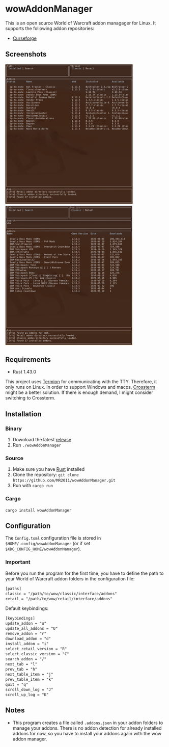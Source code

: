 # wowAddonManager

This is an open source World of Warcraft addon managager for Linux. It supports the following addon repositories:

- [Curseforge](https://www.curseforge.com/)

## Screenshots

<img src="./screenshots/installed.png" width=400> <img src="./screenshots/search.png" width=400>

## Requirements

- Rust 1.43.0

This project uses [Termion](https://gitlab.redox-os.org/redox-os/termion) for communicating with the TTY. Therefore, it only runs on Linux. In order to support Windows and macos, [Crossterm](https://github.com/crossterm-rs/crossterm) might be a better solution. If there is enough demand, I might consider switching to Crossterm.

## Installation

### Binary

1. Download the latest [release](https://github.com/MR2011/wowAddonManager/releases)
2. Run `./wowAddonManager`

### Source

1. Make sure you have [Rust](https://rustup.rs/) installed 
2. Clone the repository: `git clone https://github.com/MR2011/wowAddonManager.git`
3. Run with `cargo run`

### Cargo

`cargo install wowAddonManager`

## Configuration

The `Config.toml` configuration file is stored in `$HOME/.config/wowAddonManager` (or if set `$XDG_CONFIG_HOME/wowAddonManager`). 

### Important

Before you run the program for the first time, you have to define the path to your World of Warcraft addon folders in the configuration file:

```
[paths]
classic = "/path/to/wow/classic/interface/addons"
retail = "/path/to/wow/retail/interface/addons"
```

Default keybindings:

```
[keybindings]
update_addon = "u"
update_all_addons = "U"
remove_addon = "r"
download_addon = "d"
install_addon = "i"
select_retail_version = "R"
select_classic_version = "C"
search_addon = "/"
next_tab = "l"
prev_tab = "h"
next_table_item = "j"
prev_table_item = "k"
quit = "q"
scroll_down_log = "J"
scroll_up_log = "K"
```

## Notes

- This program creates a file called `.addons.json` in your addon folders to manage your addons. There is no addon detection for already installed addons for now, so you have to install your addons again with the wow addon manager.
